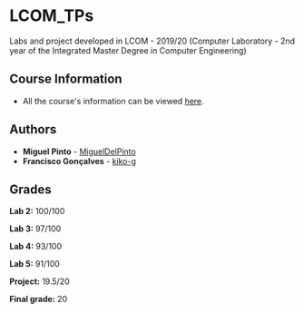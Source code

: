 # LCOM_TPs
Labs and project developed in LCOM - 2019/20 (Computer Laboratory - 2nd year of the Integrated Master Degree in Computer Engineering)

## Course Information

* All the course's information can be viewed [here](https://sigarra.up.pt/feup/en/UCURR_GERAL.FICHA_UC_VIEW?pv_ocorrencia_id=436435).

## Authors

* **Miguel Pinto** - [MiguelDelPinto](https://github.com/MiguelDelPinto)
* **Francisco Gonçalves** - [kiko-g](https://github.com/kiko-g)

## Grades

**Lab 2:** 100/100

**Lab 3:** 97/100

**Lab 4:** 93/100

**Lab 5:** 91/100

**Project:** 19.5/20

**Final grade:** 20
